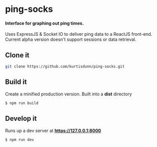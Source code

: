# ping-socks
#### Interface for graphing out ping times.

Uses ExpressJS & Socket IO to deliver ping data to a ReactJS front-end.  Current alpha version doesn't support sessions or data retrieval. 


## Clone it

```sh
git clone https://github.com/kurtisdunn/ping-socks.git

```

## Build it
Create a minified production version. Built into a **dist** directory
```bash
$ npm run build
```


## Develop it
Runs up a  dev server at **https://127.0.0.1:8000**
```bash
$ npm run dev
```